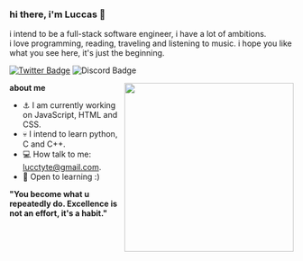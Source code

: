 ### hi there, i'm Luccas 👋

i intend to be a full-stack software engineer, i have a lot of ambitions. 
<br>i love programming, reading, traveling and listening to music.
i hope you like what you see here, it's just the beginning.
   
[![Twitter Badge](	https://img.shields.io/badge/Twitter-06804D?style=for-the-badge&logo=twitter&logoColor=white)](https://twitter.com/davittiw)
![Discord Badge](https://img.shields.io/badge/Discord-17941E?style=for-the-badge&logo=discord&logoColor=white)

<div>
    <img src="https://user-images.githubusercontent.com/110313699/182006278-4a873026-699b-42c6-8268-2167dddc61a0.gif" target="autoplay" align="right" width="300"/>
  
**about me**

- ⚓ I am currently working on JavaScript, HTML and CSS.
- 💀 I intend to learn python, C and C++.
- 💻 How talk to me: lucctyte@gmail.com.
- 🧠 Open to learning :)

**"You become what u repeatedly do. 
Excellence is not an effort, it's a habit."**

</div>
